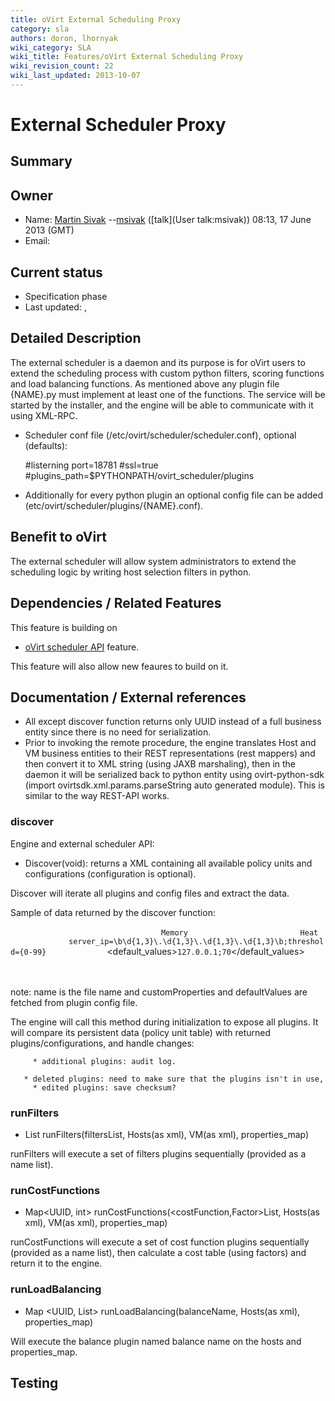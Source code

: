 ```yaml
---
title: oVirt External Scheduling Proxy
category: sla
authors: doron, lhornyak
wiki_category: SLA
wiki_title: Features/oVirt External Scheduling Proxy
wiki_revision_count: 22
wiki_last_updated: 2013-10-07
---
```


# External Scheduler Proxy

## Summary

## Owner

*   Name: [ Martin Sivak](User:msivak) --[msivak](User:msivak) ([talk](User talk:msivak)) 08:13, 17 June 2013 (GMT)
*   Email: <msivak at redhat dot com>

## Current status

*   Specification phase
*   Last updated: ,

## Detailed Description

The external scheduler is a daemon and its purpose is for oVirt users to extend the scheduling process with custom python filters, scoring functions and load balancing functions. As mentioned above any plugin file {NAME}.py must implement at least one of the functions. The service will be started by the installer, and the engine will be able to communicate with it using XML-RPC.

*   Scheduler conf file (/etc/ovirt/scheduler/scheduler.conf), optional (defaults):

      #listerning port=18781
      #ssl=true
      #plugins_path=$PYTHONPATH/ovirt_scheduler/plugins

*   Additionally for every python plugin an optional config file can be added (etc/ovirt/scheduler/plugins/{NAME}.conf).

## Benefit to oVirt

The external scheduler will allow system administrators to extend the scheduling logic by writing host selection filters in python.

## Dependencies / Related Features

This feature is building on

*   [oVirt scheduler API](Features/oVirtSchedulerAPI) feature.

This feature will also allow new feaures to build on it.

## Documentation / External references

*   All except discover function returns only UUID instead of a full business entity since there is no need for serialization.
*   Prior to invoking the remote procedure, the engine translates Host and VM business entities to their REST representations (rest mappers) and then convert it to XML string (using JAXB marshaling), then in the daemon it will be serialized back to python entity using ovirt-python-sdk (import ovirtsdk.xml.params.parseString auto generated module). This is similar to the way REST-API works.

### discover

Engine and external scheduler API:

*   Discover(void): returns a XML containing all available policy units and configurations (configuration is optional).

Discover will iterate all plugins and config files and extract the data.

Sample of data returned by the discover function:

`     `<PolicyUnits>
`       `<Filters>
`         `<Filter>
`           `<name>`Memory`</name>
`           `<Properties>
`             `<name>`Heat`</name>
`             `<CustomProperties>`server_ip=\b\d{1,3}\.\d{1,3}\.\d{1,3}\.\d{1,3}\b;threshold={0-99}`</CustomProperties>
`             `<default_values>`127.0.0.1;70`</default_values>
`           `</Properties>
`         `</Filter>
`       `</Filters>
`       `<CostFunctions>
`         `<CostFunction name="Memory"/>
`       `</CostFunctions>
`       `<Balances>
`         `<Balance name="Memory"/>
`       `<Balances>
`     `</PolicyUnits>
         

note: name is the file name and customProperties and defaultValues are fetched from plugin config file.

The engine will call this method during initialization to expose all plugins. It will compare its persistent data (policy unit table) with returned plugins/configurations, and handle changes:

         * additional plugins: audit log.
         * deleted plugins: need to make sure that the plugins isn't in use, if so disable the policy and audit log.
         * edited plugins: save checksum?

### runFilters

*   List<UUID> runFilters(filtersList, Hosts(as xml), VM(as xml), properties_map)

runFilters will execute a set of filters plugins sequentially (provided as a name list).

### runCostFunctions

*   Map<UUID, int> runCostFunctions(<costFunction,Factor>List, Hosts(as xml), VM(as xml), properties_map)

runCostFunctions will execute a set of cost function plugins sequentially (provided as a name list), then calculate a cost table (using factors) and return it to the engine.

### runLoadBalancing

*   Map <UUID, List<UUID>> runLoadBalancing(balanceName, Hosts(as xml), properties_map)

Will execute the balance plugin named balance name on the hosts and properties_map.

## Testing


